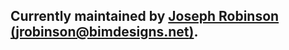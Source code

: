 ## Currently maintained by [Joseph Robinson](https://github.com/josephworks) [(jrobinson@bimdesigns.net)](mailto:jrobinson@bimdesigns.net).
